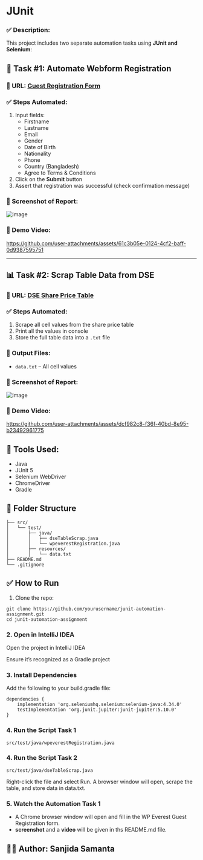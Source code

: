 # JUnit

### ✅ Description:
This project includes two separate automation tasks using **JUnit and Selenium**:

## 🚀 Task #1: Automate Webform Registration

### 🔗 URL: [Guest Registration Form](https://demo.wpeverest.com/user-registration/guest-registration-form/)

### ✅ Steps Automated:
1. Input fields:
   - Firstname
   - Lastname
   - Email
   - Gender
   - Date of Birth
   - Nationality
   - Phone
   - Country (Bangladesh)
   - Agree to Terms & Conditions  
2. Click on the **Submit** button  
3. Assert that registration was successful (check confirmation message)

### 📸 Screenshot of Report:
![image](https://github.com/user-attachments/assets/0e7aa96d-5b34-486b-a727-b3e7767fc843)

### 🎥 Demo Video:

https://github.com/user-attachments/assets/61c3b05e-0124-4cf2-baff-0d9387595751

---

## 📊 Task #2: Scrap Table Data from DSE

### 🔗 URL: [DSE Share Price Table](https://dsebd.org/latest_share_price_scroll_by_value.php)

### ✅ Steps Automated:
1. Scrape all cell values from the share price table  
2. Print all the values in console  
3. Store the full table data into a `.txt` file  

### 📁 Output Files:
- `data.txt` – All cell values

### 📸 Screenshot of Report:
![image](https://github.com/user-attachments/assets/a691ab3c-65d4-44d4-9027-52057dae4b39)

### 🎥 Demo Video:
https://github.com/user-attachments/assets/dcf982c8-f36f-40bd-8e95-b23492961775


## 🔧 Tools Used:  
- Java  
- JUnit 5  
- Selenium WebDriver  
- ChromeDriver  
- Gradle   

## 📂 Folder Structure
```
├── src/
│   └── test/
│       ├── java/
│       │   ├── dseTableScrap.java
│       │   └── wpeverestRegistration.java
│       ├── resources/
│       │   └── data.txt
├── README.md
└── .gitignore
```

## ✅ How to Run

1. Clone the repo:
```
git clone https://github.com/yourusername/junit-automation-assignment.git
cd junit-automation-assignment
```
### 2. Open in IntelliJ IDEA
Open the project in IntelliJ IDEA

Ensure it’s recognized as a Gradle project

### 3. Install Dependencies
Add the following to your build.gradle file:
```
dependencies {
    implementation 'org.seleniumhq.selenium:selenium-java:4.34.0'
    testImplementation 'org.junit.jupiter:junit-jupiter:5.10.0'
}
```
### 4. Run the Script Task 1
```
src/test/java/wpeverestRegistration.java
```

### 4. Run the Script Task 2
```
src/test/java/dseTableScrap.java
```
Right-click the file and select Run.
A browser window will open, scrape the table, and store data in data.txt.

### 5. Watch the Automation Task 1

- A Chrome browser window will open and fill in the WP Everest Guest Registration form.
- **screenshot** and a **video** will be given in ths README.md file.

## 👨‍💻 Author: Sanjida Samanta    

